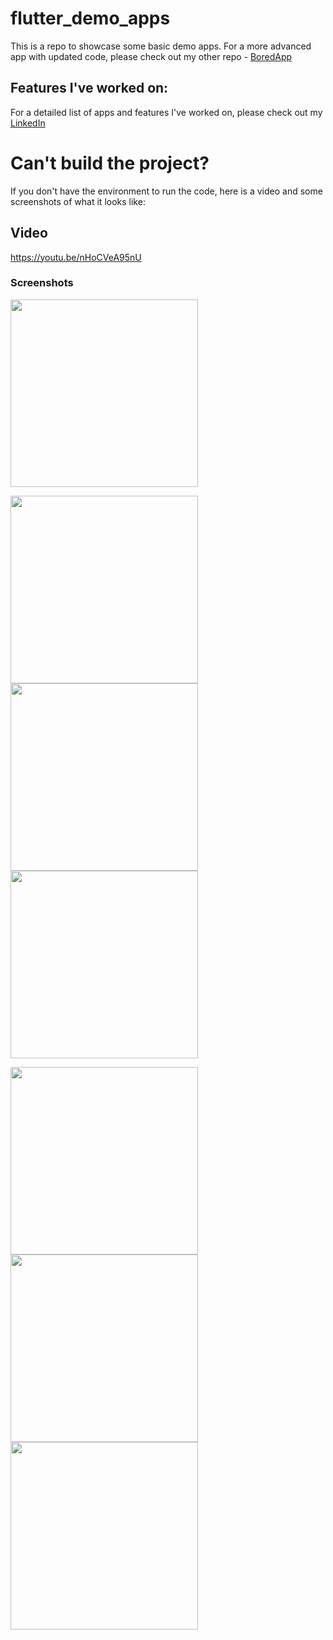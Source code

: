 # flutter_demo_apps

This is a repo to showcase some basic demo apps. For a more advanced app with updated code, please check out my other repo - [BoredApp](https://github.com/FrogMustang/BoredApp)

## Features I've worked on:
For a detailed list of apps and features I've worked on, please check out my [LinkedIn](https://www.linkedin.com/in/madalin-broscareanu-62a7511a2/)

# Can't build the project?
If you don't have the environment to run the code, here is a video and some screenshots of what it looks like:

## Video
https://youtu.be/nHoCVeA95nU


### Screenshots
<img src="https://user-images.githubusercontent.com/56998879/224572026-f9db761b-0e2f-4374-aa02-6b4bc5e88092.jpg" width="300">


<img src="https://user-images.githubusercontent.com/56998879/224572027-a025e0be-2b25-4cf8-84c9-30ff04ae3779.jpg" width="300"><img src="https://user-images.githubusercontent.com/56998879/224572028-5e46e511-9d5c-40c5-988d-652d9c333a2e.jpg" width="300"><img src="https://user-images.githubusercontent.com/56998879/224572029-063c9e95-0892-4b3d-97ea-c64fd9fb751e.jpg" width="300">


<img src="https://user-images.githubusercontent.com/56998879/224572031-f5856246-3615-4d83-8e27-641b4f195fe3.jpg" width="300"><img src="https://user-images.githubusercontent.com/56998879/224574204-07051ac3-f7eb-4b21-b964-ee7df7ca0f2b.jpg" width="300"><img src="https://user-images.githubusercontent.com/56998879/224572032-3aa3dad0-99ab-4ad4-bef1-351bfbb687a2.jpg" width="300">